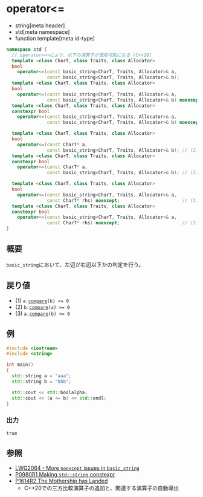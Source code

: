 # operator<=
* string[meta header]
* std[meta namespace]
* function template[meta id-type]

```cpp
namespace std {
  // operator<=>により、以下の演算子が使用可能になる (C++20)
  template <class CharT, class Traits, class Allocator>
  bool
    operator<=(const basic_string<CharT, Traits, Allocator>& a,
               const basic_string<CharT, Traits, Allocator>& b);          // (1) C++03
  template <class CharT, class Traits, class Allocator>
  bool
    operator<=(const basic_string<CharT, Traits, Allocator>& a,
               const basic_string<CharT, Traits, Allocator>& b) noexcept; // (1) C++14
  template <class CharT, class Traits, class Allocator>
  constexpr bool
    operator<=(const basic_string<CharT, Traits, Allocator>& a,
               const basic_string<CharT, Traits, Allocator>& b) noexcept; // (1) C++20

  template <class CharT, class Traits, class Allocator>
  bool
    operator<=(const CharT* a,
               const basic_string<CharT, Traits, Allocator>& b); // (2) C++03
  template <class CharT, class Traits, class Allocator>
  constexpr bool
    operator<=(const CharT* a,
               const basic_string<CharT, Traits, Allocator>& b); // (2) C++20

  template <class CharT, class Traits, class Allocator>
  bool
    operator<=(const basic_string<CharT, Traits, Allocator>& a,
               const CharT* rhs) noexcept;                       // (3) C++03
  template <class CharT, class Traits, class Allocator>
  constexpr bool
    operator<=(const basic_string<CharT, Traits, Allocator>& a,
               const CharT* rhs) noexcept;                       // (3) C++20
}
```

## 概要
`basic_string`において、左辺が右辺以下かの判定を行う。


## 戻り値
- (1) `a.`[`compare`](compare.md)`(b) <= 0`
- (2) `b.`[`compare`](compare.md)`(a) >= 0`
- (3) `a.`[`compare`](compare.md)`(b) <= 0`


## 例
```cpp example
#include <iostream>
#include <string>

int main()
{
  std::string a = "aaa";
  std::string b = "bbb";

  std::cout << std::boolalpha;
  std::cout << (a <= b) << std::endl;
}
```

### 出力
```
true
```

## 参照
- [LWG2064 - More `noexcept` issues in `basic_string`](https://wg21.cmeerw.net/lwg/issue2064)
- [P0980R1 Making `std::string` constexpr](https://www.open-std.org/jtc1/sc22/wg21/docs/papers/2019/p0980r1.pdf)
- [P1614R2 The Mothership has Landed](https://www.open-std.org/jtc1/sc22/wg21/docs/papers/2019/p1614r2.html)
    - C++20での三方比較演算子の追加と、関連する演算子の自動導出
